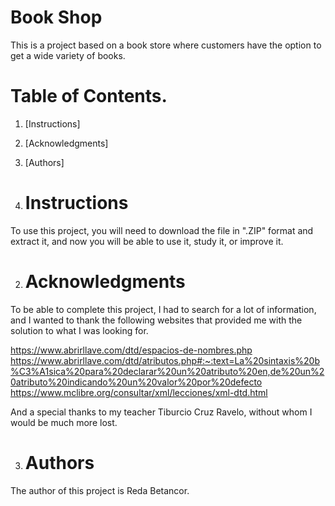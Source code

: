 
# Book Shop

This is a project based on a book store where customers have the option to get a wide variety of books.

# Table of Contents.

1. [Instructions]
2. [Acknowledgments]
3. [Authors]

1. # Instructions

To use this project, you will need to download the file in ".ZIP" format and extract it, and now you will be able to use it, study it, or improve it.


2. # Acknowledgments 

To be able to complete this project, I had to search for a lot of information, and I wanted to thank the following websites that provided me with the solution to what I was looking for.

https://www.abrirllave.com/dtd/espacios-de-nombres.php
https://www.abrirllave.com/dtd/atributos.php#:~:text=La%20sintaxis%20b%C3%A1sica%20para%20declarar%20un%20atributo%20en,de%20un%20atributo%20indicando%20un%20valor%20por%20defecto
https://www.mclibre.org/consultar/xml/lecciones/xml-dtd.html

And a special thanks to my teacher Tiburcio Cruz Ravelo, without whom I would be much more lost.


3. # Authors 

The author of this project is Reda Betancor.
